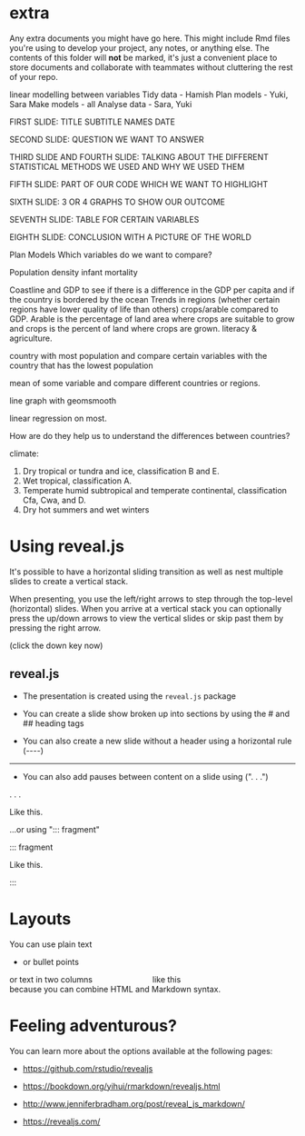 # extra

Any extra documents you might have go here. This might include Rmd files you're using to develop your project, any notes, or anything else. The contents of this folder will **not** be marked, it's just a convenient place to store documents and collaborate with teammates without cluttering the rest of your repo.


linear modelling between variables
Tidy data - Hamish
Plan models - Yuki, Sara 
Make models - all
Analyse data - Sara, Yuki


FIRST SLIDE:
TITLE
SUBTITLE
NAMES
DATE

SECOND SLIDE:
QUESTION WE WANT TO ANSWER

THIRD SLIDE AND FOURTH SLIDE:
TALKING ABOUT THE DIFFERENT STATISTICAL METHODS WE USED AND WHY WE USED THEM

FIFTH SLIDE:
PART OF OUR CODE WHICH WE WANT TO HIGHLIGHT

SIXTH SLIDE:
3 OR 4 GRAPHS TO SHOW OUR OUTCOME

SEVENTH SLIDE:
TABLE FOR CERTAIN VARIABLES

EIGHTH SLIDE:
CONCLUSION WITH A PICTURE OF THE WORLD



Plan Models
Which variables do we want to compare?

Population density 
infant mortality 


Coastline and GDP to see if there is a difference in the GDP per capita and if the country is bordered by the ocean
Trends in regions (whether certain regions have lower quality of life than others)
crops/arable compared to GDP. Arable is the percentage of land area where crops are suitable to grow and crops is the percent of land where crops are grown.
literacy & agriculture.

country with most population and compare certain variables with the country that has the lowest population

mean of some variable and compare different countries or regions.

 
line graph with geomsmooth


linear regression on most. 



How are do they help us to understand the differences between countries?








climate:

1) Dry tropical or tundra and ice, classification B and E.
2) Wet tropical, classification A.
3) Temperate humid subtropical and temperate continental, classification Cfa, Cwa, and D.
4) Dry hot summers and wet winters





# Using reveal.js

It's possible to have a horizontal sliding transition as well as nest multiple slides to create a vertical stack.

When presenting, you use the left/right arrows to step through the top-level (horizontal) slides. When you arrive at a vertical stack you can optionally press the up/down arrows to view the vertical slides or skip past them by pressing the right arrow.

(click the down key now)

## reveal.js

- The presentation is created using the `reveal.js` package

- You can create a slide show broken up into sections by using the # and ## heading tags

- You can also create a new slide without a header using a horizontal rule (----)

----

- You can also add pauses between content on a slide using (". . .")

. . .

Like this.

...or using "::: fragment"

::: fragment

Like this.

:::

# Layouts

You can use plain text

- or bullet points

<div>
  <div style="float: left; width: 50%;">or text in two columns</div>
  <div style="float: left; width: 50%;">like this</div>
</div>

because you can combine HTML and Markdown syntax.

<p style="font-size: 8pt; position: absolute; bottom: -5em; width: 100%; text-align: center;">*You can also add footnotes</p>













# Feeling adventurous?

You can learn more about the options available at the following pages:

- https://github.com/rstudio/revealjs

- https://bookdown.org/yihui/rmarkdown/revealjs.html

- http://www.jenniferbradham.org/post/reveal_js_markdown/

- https://revealjs.com/

